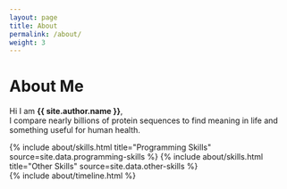 ```yaml
---
layout: page
title: About
permalink: /about/
weight: 3
---
```


# **About Me**

Hi I am **{{ site.author.name }}**,<br>
I compare nearly billions of protein sequences to find meaning in life and something useful for human health. 

<div class="row">
{% include about/skills.html title="Programming Skills" source=site.data.programming-skills %}
{% include about/skills.html title="Other Skills" source=site.data.other-skills %}
</div>

<div class="row">
{% include about/timeline.html %}
</div>